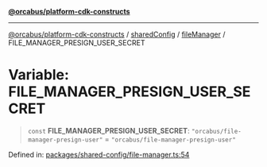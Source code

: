 [**@orcabus/platform-cdk-constructs**](../../../../../../README.md)

***

[@orcabus/platform-cdk-constructs](../../../../../../README.md) / [sharedConfig](../../../README.md) / [fileManager](../README.md) / FILE\_MANAGER\_PRESIGN\_USER\_SECRET

# Variable: FILE\_MANAGER\_PRESIGN\_USER\_SECRET

> `const` **FILE\_MANAGER\_PRESIGN\_USER\_SECRET**: `"orcabus/file-manager-presign-user"` = `"orcabus/file-manager-presign-user"`

Defined in: [packages/shared-config/file-manager.ts:54](https://github.com/OrcaBus/platform-cdk-constructs/blob/main/packages/shared-config/file-manager.ts#L54)
